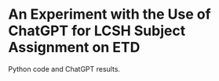 # An Experiment with the Use of ChatGPT for LCSH Subject Assignment on ETD
Python code and ChatGPT results.
